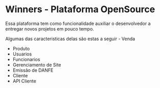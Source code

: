 Winners - Plataforma OpenSource
=======
Essa plataforma tem como funcionalidade auxiliar o desenvolvedor a entregar novos projetos em pouco tempo.

Algumas das caracteristicas delas são estas a seguir
	- Venda
  - Produto
  - Usuarios
  - Funcionarios
  - Gerenciamento de Site
  - Emissão de DANFE
  - Cliente
  - API Cliente
